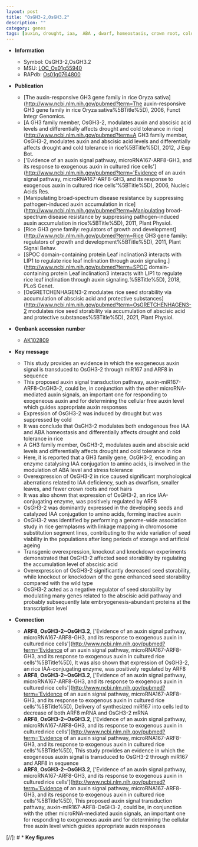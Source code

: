 ```yaml
---
layout: post
title: "OsGH3-2,OsGH3.2"
description: ""
category: genes
tags: [auxin, drought, iaa,  ABA , dwarf, homeostasis, crown root, cold tolerance, root, crown, root hair, seed, abscisic acid, IAA]
---
```


* **Information**  
    + Symbol: OsGH3-2,OsGH3.2  
    + MSU: [LOC_Os01g55940](http://rice.plantbiology.msu.edu/cgi-bin/ORF_infopage.cgi?orf=LOC_Os01g55940)  
    + RAPdb: [Os01g0764800](http://rapdb.dna.affrc.go.jp/viewer/gbrowse_details/irgsp1?name=Os01g0764800)  

* **Publication**  
    + [The auxin-responsive GH3 gene family in rice Oryza sativa](http://www.ncbi.nlm.nih.gov/pubmed?term=The auxin-responsive GH3 gene family in rice Oryza sativa%5BTitle%5D), 2006, Funct Integr Genomics.
    + [A GH3 family member, OsGH3-2, modulates auxin and abscisic acid levels and differentially affects drought and cold tolerance in rice](http://www.ncbi.nlm.nih.gov/pubmed?term=A GH3 family member, OsGH3-2, modulates auxin and abscisic acid levels and differentially affects drought and cold tolerance in rice%5BTitle%5D), 2012, J Exp Bot.
    + ['Evidence of an auxin signal pathway, microRNA167-ARF8-GH3, and its response to exogenous auxin in cultured rice cells'](http://www.ncbi.nlm.nih.gov/pubmed?term='Evidence of an auxin signal pathway, microRNA167-ARF8-GH3, and its response to exogenous auxin in cultured rice cells'%5BTitle%5D), 2006, Nucleic Acids Res.
    + [Manipulating broad-spectrum disease resistance by suppressing pathogen-induced auxin accumulation in rice](http://www.ncbi.nlm.nih.gov/pubmed?term=Manipulating broad-spectrum disease resistance by suppressing pathogen-induced auxin accumulation in rice%5BTitle%5D), 2011, Plant Physiol.
    + [Rice GH3 gene family: regulators of growth and development](http://www.ncbi.nlm.nih.gov/pubmed?term=Rice GH3 gene family: regulators of growth and development%5BTitle%5D), 2011, Plant Signal Behav.
    + [SPOC domain-containing protein Leaf inclination3 interacts with LIP1 to regulate rice leaf inclination through auxin signaling.](http://www.ncbi.nlm.nih.gov/pubmed?term=SPOC domain-containing protein Leaf inclination3 interacts with LIP1 to regulate rice leaf inclination through auxin signaling.%5BTitle%5D), 2018, PLoS Genet.
    + [OsGRETCHENHAGEN3-2 modulates rice seed storability via accumulation of abscisic acid and protective substances](http://www.ncbi.nlm.nih.gov/pubmed?term=OsGRETCHENHAGEN3-2 modulates rice seed storability via accumulation of abscisic acid and protective substances%5BTitle%5D), 2021, Plant Physiol.

* **Genbank accession number**  
    + [AK102809](http://www.ncbi.nlm.nih.gov/nuccore/AK102809)

* **Key message**  
    + This study provides an evidence in which the exogeneous auxin signal is transduced to OsGH3-2 through miR167 and ARF8 in sequence
    + This proposed auxin signal transduction pathway, auxin-miR167-ARF8-OsGH3-2, could be, in conjunction with the other microRNA-mediated auxin signals, an important one for responding to exogeneous auxin and for determining the cellular free auxin level which guides appropriate auxin responses
    + Expression of OsGH3-2 was induced by drought but was suppressed by cold
    + It was conclude that OsGH3-2 modulates both endogenous free IAA and ABA homeostasis and differentially affects drought and cold tolerance in rice
    + A GH3 family member, OsGH3-2, modulates auxin and abscisic acid levels and differentially affects drought and cold tolerance in rice
    + Here, it is reported that a GH3 family gene, OsGH3-2, encoding an enzyme catalysing IAA conjugation to amino acids, is involved in the modulation of ABA level and stress tolerance
    + Overexpression of OsGH3-2 in rice caused significant morphological aberrations related to IAA deficiency, such as dwarfism, smaller leaves, and fewer crown roots and root hairs
    + It was also shown that expression of OsGH3-2, an rice IAA-conjugating enzyme, was positively regulated by ARF8
    + OsGH3-2 was dominantly expressed in the developing seeds and catalyzed IAA conjugation to amino acids, forming inactive auxin
    + OsGH3-2 was identified by performing a genome-wide association study in rice germplasms with linkage mapping in chromosome substitution segment lines, contributing to the wide variation of seed viability in the populations after long periods of storage and artificial ageing
    + Transgenic overexpression, knockout and knockdown experiments demonstrated that OsGH3-2 affected seed storability by regulating the accumulation level of abscisic acid
    + Overexpression of OsGH3-2 significantly decreased seed storability, while knockout or knockdown of the gene enhanced seed storability compared with the wild type
    + OsGH3-2 acted as a negative regulator of seed storability by modulating many genes related to the abscisic acid pathway and probably subsequently late embryogenesis-abundant proteins at the transcription level

* **Connection**  
    + __ARF8__, __OsGH3-2~OsGH3.2__, ['Evidence of an auxin signal pathway, microRNA167-ARF8-GH3, and its response to exogenous auxin in cultured rice cells'](http://www.ncbi.nlm.nih.gov/pubmed?term='Evidence of an auxin signal pathway, microRNA167-ARF8-GH3, and its response to exogenous auxin in cultured rice cells'%5BTitle%5D), It was also shown that expression of OsGH3-2, an rice IAA-conjugating enzyme, was positively regulated by ARF8
    + __ARF8__, __OsGH3-2~OsGH3.2__, ['Evidence of an auxin signal pathway, microRNA167-ARF8-GH3, and its response to exogenous auxin in cultured rice cells'](http://www.ncbi.nlm.nih.gov/pubmed?term='Evidence of an auxin signal pathway, microRNA167-ARF8-GH3, and its response to exogenous auxin in cultured rice cells'%5BTitle%5D), Delivery of synthesized miR167 into cells led to decrease of both ARF8 mRNA and OsGH3-2 mRNA
    + __ARF8__, __OsGH3-2~OsGH3.2__, ['Evidence of an auxin signal pathway, microRNA167-ARF8-GH3, and its response to exogenous auxin in cultured rice cells'](http://www.ncbi.nlm.nih.gov/pubmed?term='Evidence of an auxin signal pathway, microRNA167-ARF8-GH3, and its response to exogenous auxin in cultured rice cells'%5BTitle%5D), This study provides an evidence in which the exogeneous auxin signal is transduced to OsGH3-2 through miR167 and ARF8 in sequence
    + __ARF8__, __OsGH3-2~OsGH3.2__, ['Evidence of an auxin signal pathway, microRNA167-ARF8-GH3, and its response to exogenous auxin in cultured rice cells'](http://www.ncbi.nlm.nih.gov/pubmed?term='Evidence of an auxin signal pathway, microRNA167-ARF8-GH3, and its response to exogenous auxin in cultured rice cells'%5BTitle%5D), This proposed auxin signal transduction pathway, auxin-miR167-ARF8-OsGH3-2, could be, in conjunction with the other microRNA-mediated auxin signals, an important one for responding to exogeneous auxin and for determining the cellular free auxin level which guides appropriate auxin responses

[//]: # * **Key figures**  


